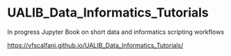 # UALIB_Data_Informatics_Tutorials
In progress Jupyter Book on short data and informatics scripting workflows

https://vfscalfani.github.io/UALIB_Data_Informatics_Tutorials/
